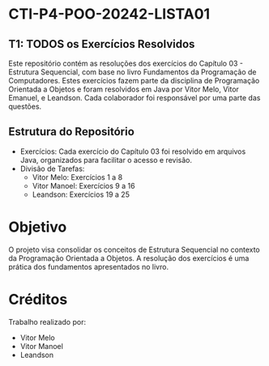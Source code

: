# CTI-P4-POO-20242-LISTA01

## T1: TODOS os Exercícios Resolvidos
Este repositório contém as resoluções dos exercícios do Capítulo 03 - Estrutura Sequencial, com base no livro Fundamentos da Programação de Computadores. Estes exercícios fazem parte da disciplina de Programação Orientada a Objetos e foram resolvidos em Java por Vitor Melo, Vitor Emanuel, e Leandson. Cada colaborador foi responsável por uma parte das questões.

## Estrutura do Repositório
- Exercícios: Cada exercício do Capítulo 03 foi resolvido em arquivos Java, organizados para facilitar o acesso e revisão.
- Divisão de Tarefas:
  - Vitor Melo: Exercícios 1 a 8
  - Vitor Manoel: Exercícios 9 a 16
  - Leandson: Exercícios 19 a 25
# Objetivo
O projeto visa consolidar os conceitos de Estrutura Sequencial no contexto da Programação Orientada a Objetos. A resolução dos exercícios é uma prática dos fundamentos apresentados no livro.

# Créditos
Trabalho realizado por:

- Vitor Melo
- Vitor Manoel
- Leandson
